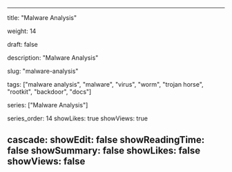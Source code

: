 ---

title: "Malware Analysis"

weight: 14

draft: false

description: "Malware Analysis"

slug: "malware-analysis"

tags: ["malware analysis", "malware", "virus", "worm", "trojan horse", "rootkit", "backdoor", "docs"]

series: ["Malware Analysis"]

series_order: 14
showLikes: true
showViews: true

cascade:
  showEdit: false
  showReadingTime: false
  showSummary: false
  showLikes: false
  showViews: false
---